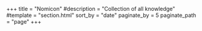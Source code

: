 +++
title = "Nomicon"
#description = "Collection of all knowledge"
#template = "section.html"
sort_by = "date"
paginate_by = 5
paginate_path = "page"
+++
